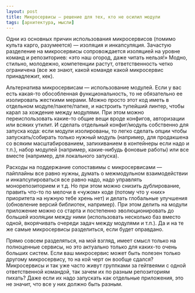 ```yaml
---
layout: post
title: Микросервисы — решение для тех, кто не осилил модули
tags: [архитектура, мысли]
---
```

Одни из основных причин использования микросервисов (помимо культа карго, разумеется) — изоляция и инкапсуляция. Зачастую разделение на микросервисы сопровождается изоляцией на уровне команд и репозиториев: «это наш огород, даже читать нельзя!» Модно, стильно, молодежно, компетенции растут, ответственность четко ограничена (все же знают, какой команде какой микросервис принадлежит, кек).

Альтернатива микросервисам — использование модулей. Если у вас есть какая-то обособленная функциональность, то не обязательно ее изолировать жесткими мерами. Можно просто этот код иметь в отдельном модуле/пакете/папке, и настроить тупейший линтер, чтобы карал за хождение между модулями. При этом можно переиспользовать какие-то общие вещи вроде конфигов, авторизации или всяких утилит. И сделать отдельный конфиг/модуль собственно для запуска кода: если модули изолированы, то легко сделать опции чтобы запускать/собирать только нужный модуль (например, для продакшена со всяким масштабированием, запихиванием в контейнеры если надо и т.п.), набор модулей (например, какие-нибудь фоновые работы) или все вместе (например, для локального запуска). 

Расходы на поддержание сопоставимы с микросервисами — пайплайны все равно нужны, думать о межмодульном взаимодействии и инкапсулироваться все равно надо, надо управлять монорепозиторием и т.д. Но при этом можно снизить дублирование, править что-то по мелочи в «чужом» коде (потому что у «них» приоритета на нужную тебе хрень нет) и делать глобальные улучшения (обновление версий библиотек, например). При этом делить на модули приложение можно со старта и постепенно эволюционировать до большей изоляции между ними (использовать несколько баз вместо одной, вкорячивать очереди задач между модулями и т.п.). Да и на те же самые микросервисы разделиться, если будет оправдано. 

Прямо совсем разделяться, на мой взгляд, имеет смысл только на полноценные сервисы, но это актуально только для каких-то очень больших систем. Если ваш микросервис может быть полезен только другому микросервису, то на кой черт он вообще сдался? Микросервисы и так уже часто живут группками за гейтвеями с одной ответственной командой, так зачем их по разным репозиториям пихать? Даже если их надо запускать как отдельные приложения, это не значит, что все у них должно быть разным.

